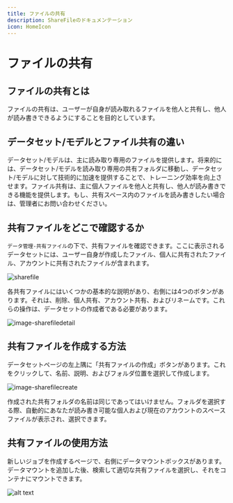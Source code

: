 ```yaml
---
title: ファイルの共有
description: ShareFileのドキュメンテーション
icon: HomeIcon
---
```


# ファイルの共有

## ファイルの共有とは

ファイルの共有は、ユーザーが自身が読み取れるファイルを他人と共有し、他人が読み書きできるようにすることを目的としています。

## データセット/モデルとファイル共有の違い

データセット/モデルは、主に読み取り専用のファイルを提供します。将来的には、データセット/モデルを読み取り専用の共有フォルダに移動し、データセット/モデルに対して技術的に加速を提供することで、トレーニング効率を向上させます。ファイル共有は、主に個人ファイルを他人と共有し、他人が読み書きできる機能を提供します。もし、共有スペース内のファイルを読み書きしたい場合は、管理者にお問い合わせください。

## 共有ファイルをどこで確認するか

`データ管理-共有ファイル`の下で、共有ファイルを確認できます。ここに表示されるデータセットには、ユーザー自身が作成したファイル、個人に共有されたファイル、アカウントに共有されたファイルが含まれます。

![sharefile](./img/sharefile.webp)

各共有ファイルにはいくつかの基本的な説明があり、右側には4つのボタンがあります。それは、削除、個人共有、アカウント共有、およびリネームです。これらの操作は、データセットの作成者である必要があります。

![image-sharefiledetail](./img/sharefiledetail.webp)

## 共有ファイルを作成する方法

データセットページの左上隅に「共有ファイルの作成」ボタンがあります。これをクリックして、名前、説明、およびフォルダ位置を選択して作成します。

![image-sharefilecreate](./img/sharefilecreate.webp)

作成された共有フォルダの名前は同じであってはいけません。フォルダを選択する際、自動的にあなたが読み書き可能な個人および現在のアカウントのスペースファイルが表示され、選択できます。

## 共有ファイルの使用方法

新しいジョブを作成するページで、右側にデータマウントボックスがあります。データマウントを追加した後、検索して適切な共有ファイルを選択し、それをコンテナにマウントできます。

![alt text](./img/mount.webp)